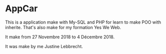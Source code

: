 # AppCar

This is a application make with My-SQL and PHP for learn to make POO with inherite. That's also make for my formation Yes We Web.

It make from 27 Novembre 2018 to 4 Décembre 2018.

It was make by me Justine Lebbrecht.